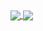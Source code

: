 <!--
**RoundStarling20/RoundStarling20** is a ✨ _special_ ✨ repository because its `README.md` (this file) appears on your GitHub profile.
Code below from https://github.com/anuraghazra
-->
<a align="center" href="https://github.com/RoundStarling20">
  <img align="center" src="https://github-readme-stats.vercel.app/api?username=RoundStarling20&show_icons=true&include_all_commits=true&theme=great-gatsby&show=contribs,prs&count_private=true)" />
  <img align="center" src="https://github-readme-stats.vercel.app/api/top-langs/?username=RoundStarling20&layout=compact&theme=great-gatsby&hide_border=true)" />
</a>
